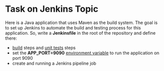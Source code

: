 # Task on Jenkins Topic

Here is a Java application that uses Maven as the build system. The goal is to set up Jenkins to automate the build and testing process for this application.
So, write a **Jenkinsfile** in the root of the repository and define there:
- [build](https://www.baeldung.com/maven-skipping-tests) steps and [unit tests](https://howtodoinjava.com/maven/maven-run-junit-tests/) steps
- set the **APP_PORT=9090** [environment variable](https://www.jenkins.io/doc/pipeline/tour/environment/) to run the application on port 9090
- create and running a Jenkins pipeline job

